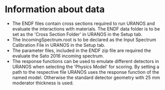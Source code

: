 # Information about data

- The ENDF files contain cross sections required to run URANOS and evaluate the interactions with materials. The ENDF data folder is to be set as the 'Cross Section Folder' in URANOS in the Setup tab. 
- The IncomingSpectrum.root is to be declared as the Input Spectrum Calibration File in URANOS in the Setup tab.
- The parameter files, included in the ENDF zip file are required the evaluate the Sato 2016 incoming spectrum.
- The response functions can be used to emulate different detectors in URANOS when selecting the 'Physics Model' for scoring. By setting a path to the respective file URANOS uses the response function of the named model. Otherwise the standard detector geometry with 25 mm moderator thickness is used.
